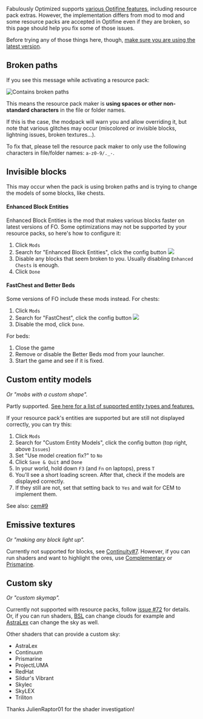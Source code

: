 Fabulously Optimized supports [various Optifine features](./give-up-optifine.md), including resource pack extras. However, the implementation differs from mod to mod and some resource packs are accepted in Optifine even if they are broken, so this page should help you fix some of those issues.

Before trying any of those things here, though, [make sure you are using the latest version](./update-instructions.md).

## Broken paths

If you see this message while activating a resource pack:

![Contains broken paths](https://i.ibb.co/26cMtqr/Screenshot-20211116-191457.png)

This means the resource pack maker is **using spaces or other non-standard characters** in the file or folder names.

If this is the case, the modpack will warn you and allow overriding it, but note that various glitches may occur (miscolored or invisible blocks, lightning issues, broken textures...).

To fix that, please tell the resource pack maker to only use the following characters in file/folder names: `a-z0-9/._-`.

## Invisible blocks

This may occur when the pack is using broken paths and is trying to change the models of some blocks, like chests.

#### Enhanced Block Entities

Enhanced Block Entities is the mod that makes various blocks faster on latest versions of FO. Some optimizations may not be supported by your resource packs, so here's how to configure it:

1. Click `Mods`
1. Search for "Enhanced Block Entities", click the config button ![](https://i.ibb.co/j35cBtn/image.png)
1. Disable any blocks that seem broken to you. Usually disabling `Enhanced Chests` is enough.
1. Click `Done`

#### FastChest and Better Beds

Some versions of FO include these mods instead. For chests:

1. Click `Mods`
1. Search for "FastChest", click the config button ![](https://i.ibb.co/j35cBtn/image.png)
1. Disable the mod, click `Done`.

For beds:

1. Close the game
1. Remove or disable the Better Beds mod from your launcher.
1. Start the game and see if it is fixed.

## Custom entity models

_Or "mobs with a custom shape"._

Partly supported. [See here for a list of supported entity types and features.](https://github.com/dorianpb/cem#differences)

If your resource pack's entities are supported but are still not displayed correctly, you can try this:

1. Click `Mods`
1. Search for "Custom Entity Models", click the config button (top right, above `Issues`)
1. Set "Use model creation fix?" to `No`
1. Click `Save & Quit` and `Done`
1. In your world, hold down `F3` (and `Fn` on laptops), press `T`
1. You'll see a short loading screen. After that, check if the models are displayed correctly.
1. If they still are not, set that setting back to `Yes` and wait for CEM to implement them.

See also: [cem#9](https://github.com/dorianpb/cem/issues/9)

## Emissive textures
_Or "making any block light up"._

Currently not supported for blocks, see [Continuity#7](https://github.com/PepperCode1/Continuity/issues/7).
However, if you can run shaders and want to highlight the ores, use [Complementary](https://www.curseforge.com/minecraft/customization/complementary-shaders) or [Prismarine](https://www.curseforge.com/minecraft/customization/prismarine-shader).

## Custom sky

_Or "custom skymap"._

Currently not supported with resource packs, follow [issue #72](https://github.com/Fabulously-Optimized/fabulously-optimized/issues/72) for details.
Or, if you can run shaders, [BSL](https://bitslablab.com/bslshaders/) can change clouds for example and [AstraLex](https://www.curseforge.com/minecraft/customization/astralex-shader-bsl-edit) can change the sky as well.

Other shaders that can provide a custom sky:

* AstraLex
* Continuum
* Prismarine
* ProjectLUMA
* RedHat
* Sildur's Vibrant
* Skylec
* SkyLEX
* Triliton

Thanks JulienRaptor01 for the shader investigation!
